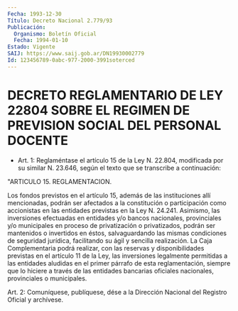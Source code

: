 ```yaml
---
Fecha: 1993-12-30
Título: Decreto Nacional 2.779/93
Publicación:
  Organismo: Boletín Oficial
  Fecha: 1994-01-10
Estado: Vigente
SAIJ: https://www.saij.gob.ar/DN19930002779
Id: 123456789-0abc-977-2000-3991soterced
---
```

# DECRETO REGLAMENTARIO DE LEY 22804 SOBRE EL REGIMEN DE PREVISION SOCIAL DEL PERSONAL DOCENTE

<a id="1"></a>
* Art.  1:  Reglaméntase  el  artículo  15 de la Ley N. 22.804, modificada  por  su  similar N. 23.646,  según  el texto  que   se transcribe  a  continuación:

"ARTICULO 15. REGLAMENTACION.

Los fondos previstos en el artículo 15, además de las instituciones allí mencionadas, podrán ser afectados a la constitución o participación como accionistas en las entidades previstas en la Ley N. 24.241. Asimismo, las inversiones efectuadas en entidades y/o bancos nacionales, provinciales y/o municipales en proceso de privatización o privatizados, podrán ser mantenidos o invertidos en éstos, salvaguardando las mismas condiciones de seguridad jurídica, facilitando su ágil y sencilla realización. La Caja Complementaria podrá realizar, con las reservas y disponibilidades previstas en el artículo 11 de la Ley, las inversiones legalmente permitidas a las entidades aludidas en el primer párrafo de esta reglamentación, siempre que lo hiciere a través de las entidades bancarias oficiales nacionales, provinciales o municipales.

<a id="2"></a>
Art.  2: Comuníquese, publíquese, dése a la Dirección Nacional del Registro Oficial y archívese.